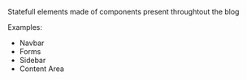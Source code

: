 Statefull elements made of components present throughtout the blog

Examples:

- Navbar
- Forms
- Sidebar
- Content Area

